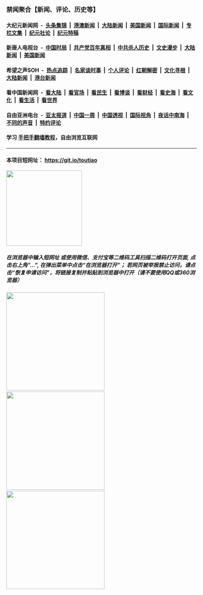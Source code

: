 ### 禁闻聚合【新闻、评论、历史等】

#### 大纪元新闻网 &nbsp;-&nbsp; [头条集锦](indexes/E头条集锦.md?t=02150311) &nbsp;|&nbsp; [港澳新闻](indexes/E港澳新闻.md?t=02150311)  &nbsp;|&nbsp; [大陆新闻](indexes/E大陆新闻.md?t=02150311) &nbsp;|&nbsp; [美国新闻](indexes/E美国新闻.md?t=02150311) &nbsp;|&nbsp; [国际新闻](indexes/E国际新闻.md?t=02150311) &nbsp;|&nbsp; [专栏文集](indexes/E专栏文集.md?t=02150311) &nbsp;|&nbsp; [纪元社论](indexes/E纪元社论.md?t=02150311) &nbsp;|&nbsp; [纪元特稿](indexes/E纪元特稿.md?t=02150311) 

#### 新唐人电视台 &nbsp;-&nbsp; [中国时局](indexes/N中国时局.md?t=02150311) &nbsp;|&nbsp; [共产党百年真相](indexes/N共产党百年真相.md?t=02150311) &nbsp;|&nbsp; [中共杀人历史](indexes/N中共杀人历史.md?t=02150311) &nbsp;|&nbsp; [文史漫步](indexes/N文史漫步.md?t=02150311) &nbsp;|&nbsp; [大陆新闻](indexes/N大陆新闻.md?t=02150311) &nbsp;|&nbsp; [美国新闻](indexes/N美国新闻.md?t=02150311)

#### 希望之声SOH &nbsp;-&nbsp; [热点追踪](indexes/H热点追踪.md?t=02150311) &nbsp;|&nbsp; [名家谈时事](indexes/H名家谈时事.md?t=02150311) &nbsp;|&nbsp; [个人评论](indexes/H个人评论.md?t=02150311)  &nbsp;|&nbsp; [红朝解密](indexes/H红朝解密.md?t=02150311) &nbsp;|&nbsp; [文化寻根](indexes/H文化寻根.md?t=02150311) &nbsp;|&nbsp; [大陆新闻](indexes/H大陆新闻.md?t=02150311) &nbsp;|&nbsp; [港台新闻](indexes/H港台新闻.md?t=02150311)

#### 看中国新闻网 &nbsp;-&nbsp; [看大陆](indexes/S看大陆.md?t=02150311) &nbsp;|&nbsp; [看官场](indexes/S看官场.md?t=02150311) &nbsp;|&nbsp; [看民生](indexes/S看民生.md?t=02150311)  &nbsp;|&nbsp; [看博谈](indexes/S看博谈.md?t=02150311) &nbsp;|&nbsp; [看财经](indexes/S看财经.md?t=02150311) &nbsp;|&nbsp; [看史海](indexes/S看史海.md?t=02150311) &nbsp;|&nbsp; [看文化](indexes/S看文化.md?t=02150311) &nbsp;|&nbsp; [看生活](indexes/S看生活.md?t=02150311) &nbsp;|&nbsp; [看世界](indexes/S看世界.md?t=02150311)

#### 自由亚洲电台 &nbsp;-&nbsp; [亚太报道](indexes/R亚太报道.md?t=02150311) &nbsp;|&nbsp; [中国一周](indexes/R中国一周.md?t=02150311) &nbsp;|&nbsp; [中国透视](indexes/R中国透视.md?t=02150311)  &nbsp;|&nbsp; [国际视角](indexes/R国际视角.md?t=02150311) &nbsp;|&nbsp; [夜话中南海](indexes/R夜话中南海.md?t=02150311) &nbsp;|&nbsp; [不同的声音](indexes/R不同的声音.md?t=02150311) &nbsp;|&nbsp; [特约评论](indexes/R特约评论.md?t=02150311)

#### 学习 [手把手翻墙教程](https://github.com/gfw-breaker/guides/wiki)，自由浏览互联网

----

#### 本项目短网址： https://git.io/toutiao
<img src="https://raw.githubusercontent.com/gfw-breaker/banned-news/master/scripts/img/qr.png" width="200px"/>  

##### 在浏览器中输入短网址 或使用微信、支付宝等二维码工具扫描二维码打开页面, 点击右上角"...", 在弹出菜单中点击“在浏览器打开”； 若网页被举报禁止访问，请点击“恢复申请访问”，将链接复制并粘贴到浏览器中打开（请不要使用QQ或360浏览器）

<img src="https://raw.githubusercontent.com/gfw-breaker/banned-news/master/scripts/img/1.png" width="260px"/> &nbsp; <img src="https://raw.githubusercontent.com/gfw-breaker/banned-news/master/scripts/img/2.png" width="260px"/> &nbsp; <img src="https://raw.githubusercontent.com/gfw-breaker/banned-news/master/scripts/img/3.png" width="260px"/>
